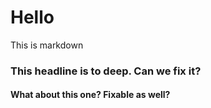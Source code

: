 # Hello

This is markdown

### This headline is to deep. Can we fix it?

<h4>What about this one? Fixable as well?</h4>